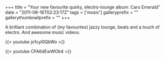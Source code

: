 +++
title = "Your new favourite quirky, electro-lounge album: Caro Emerald"
date = "2011-08-16T02:23:17Z"
tags = ['music']
galleryprefix = ""
gallerythumbnailprefix = ""
+++

A brilliant combination of (my favourites) jazzy lounge, beats and a touch of
electro. And awesome music videos.

{{< youtube jo1cyl0QbWo >}}

{{< youtube CFA6dEwWOb4 >}}

